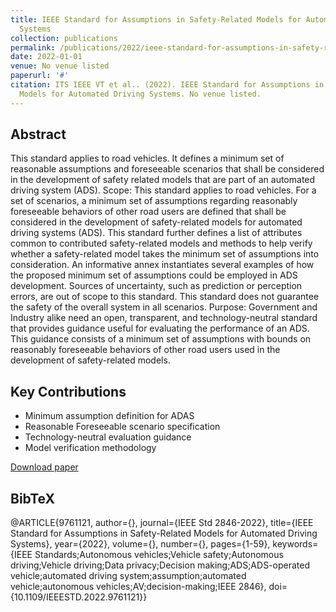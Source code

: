 ```yaml
---
title: IEEE Standard for Assumptions in Safety-Related Models for Automated Driving
  Systems
collection: publications
permalink: /publications/2022/ieee-standard-for-assumptions-in-safety-related-mo
date: 2022-01-01
venue: No venue listed
paperurl: '#'
citation: ITS IEEE VT et al.. (2022). IEEE Standard for Assumptions in Safety-Related
  Models for Automated Driving Systems. No venue listed.
---
```


## Abstract

This standard applies to road vehicles. It defines a minimum set of reasonable assumptions and foreseeable scenarios that shall be considered in the development of safety related models that are part of an automated driving system (ADS).
Scope:
This standard applies to road vehicles. For a set of scenarios, a minimum set of assumptions regarding reasonably foreseeable behaviors of other road users are defined that shall be considered in the development of safety-related models for automated driving systems (ADS). This standard further defines a list of attributes common to contributed safety-related models and methods to help verify whether a safety-related model takes the minimum set of assumptions into consideration. An informative annex instantiates several examples of how the proposed minimum set of assumptions could be employed in ADS development. Sources of uncertainty, such as prediction or perception errors, are out of scope to this standard. This standard does not guarantee the safety of the overall system in all scenarios.
Purpose:
Government and Industry alike need an open, transparent, and technology-neutral standard that provides guidance useful for evaluating the performance of an ADS. This guidance consists of a minimum set of assumptions with bounds on reasonably foreseeable behaviors of other road users used in the development of safety-related models.

## Key Contributions

* Minimum assumption definition for ADAS
* Reasonable Foreseeable scenario specification
* Technology-neutral evaluation guidance
* Model verification methodology

[Download paper](https://ieeexplore.ieee.org/document/9761121)

## BibTeX


@ARTICLE{9761121,
  author={},
  journal={IEEE Std 2846-2022}, 
  title={IEEE Standard for Assumptions in Safety-Related Models for Automated Driving Systems}, 
  year={2022},
  volume={},
  number={},
  pages={1-59},
  keywords={IEEE Standards;Autonomous vehicles;Vehicle safety;Autonomous driving;Vehicle driving;Data privacy;Decision making;ADS;ADS-operated vehicle;automated driving system;assumption;automated vehicle;autonomous vehicles;AV;decision-making;IEEE 2846},
  doi={10.1109/IEEESTD.2022.9761121}}